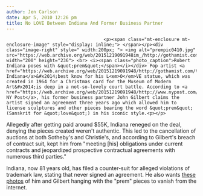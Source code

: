 ```yaml
---
author: Jen Carlson
date: Apr 5, 2010 12:26 pm
title: No LOVE Between Indiana And Former Business Partner
---
```


	
										<p><span class="mt-enclosure mt-enclosure-image" style="display: inline;"> </span></p><div class="image-right" style=" width:200px; "> <img alt="prempic0410.jpg" src="https://web.archive.org/web/20151219091948im_/http://gothamist.com/attachments/arts_jen/prempic0410.jpg" width="200" height="236"> <br> <i><span class="photo_caption">Robert Indiana poses with &quot;prem&quot;</span></i></div> Pop artist <a href="https://web.archive.org/web/20151219091948/http://gothamist.com/tags/robertindiana">Robert Indiana</a>&#x2014;best know for his L<em>O</em>VE statue, which was created in 1964 for a Christmas card for the Museum of Modern Art&#x2014;is deep in a not-so-lovely court battle. According to <a href="https://web.archive.org/web/20151219091948/http://www.nypost.com/p/news/local/love_and_war_for_pop_artist_VsJVt5h9pXIZQg3ktmnCMJ">the NY Post</a>, his former business partner John Gilbert claims the artist signed an agreement three years ago which allowed him to license sculptures and other pieces bearing the word &quot;prem&quot; (Sanskrit for &quot;love&quot;) in his iconic style.<p></p>

<p>Allegedly after getting paid around $55K, Indiana reneged on the deal, denying the pieces created weren&apos;t authentic. This led to the cancellation of auctions at both Sotheby&apos;s and Christie&apos;s, and according to Gilbert&apos;s breach of contract suit, kept him from &quot;meeting [his] obligations under current contracts and jeopardized prospective contractual agreements with numerous third parties.&quot;</p>

<p>Indiana, now 81 years old, has filed a counter-suit for alleged violations of trademark law, stating that never signed an agreement. He also wants <a href="https://web.archive.org/web/20151219091948/http://prem-love.com/pictures3.php">these photos</a> of him and Gilbert hanging with the &quot;prem&quot; pieces to vanish from the internet.</p>					
										
									
				